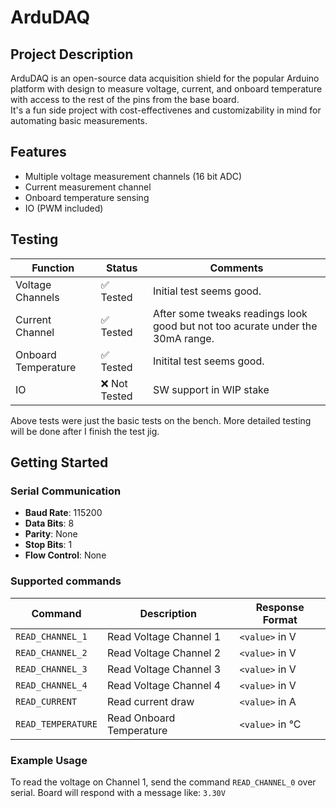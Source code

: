 # ArduDAQ

## Project Description

ArduDAQ is an open-source data acquisition shield for the popular Arduino platform with design to measure voltage, current, and onboard temperature with access to the rest of the pins from the base board. <br>
It's a fun side project with cost-effectivenes and customizability in mind for automating basic measurements.

## Features

- Multiple voltage measurement channels (16 bit ADC)
- Current measurement channel
- Onboard temperature sensing
- IO (PWM included)


## Testing

| Function         | Status          | Comments            |
|--------------------|-----------------|---------------------|
| Voltage Channels   | ✅ Tested        | Initial test seems good. |
| Current Channel    | ✅ Tested        | After some tweaks readings look good but not too acurate under the 30mA range. |
| Onboard Temperature| ✅ Tested  | Initital test seems good.  |
| IO | ❌ Not Tested  |  SW support in WIP stake |

Above tests were just the basic tests on the bench.
More detailed testing will be done after I finish the test jig.



## Getting Started

### Serial Communication
- **Baud Rate**: 115200
- **Data Bits**: 8
- **Parity**: None
- **Stop Bits**: 1
- **Flow Control**: None

### Supported commands
| Command | Description | Response Format |
|---------|-------------|-----------------|
| `READ_CHANNEL_1` | Read Voltage Channel 1 | `<value>` in V |
| `READ_CHANNEL_2` | Read Voltage Channel 2 | `<value>` in V |
| `READ_CHANNEL_3` | Read Voltage Channel 3 | `<value>` in V |
| `READ_CHANNEL_4` | Read Voltage Channel 4 | `<value>` in V |
| `READ_CURRENT` | Read current draw | `<value>` in A |
| `READ_TEMPERATURE` | Read Onboard Temperature | `<value>` in °C|

### Example Usage

To read the voltage on Channel 1, send the command `READ_CHANNEL_0` over serial. Board will respond with a message like: `3.30V`



